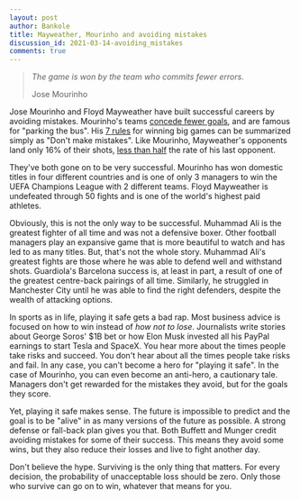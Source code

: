 ```yaml
---
layout: post
author: Bankole
title: Mayweather, Mourinho and avoiding mistakes
discussion_id: 2021-03-14-avoiding_mistakes
comments: true
---
```


> *The game is won by the team who commits fewer errors*.
>
> Jose Mourinho

Jose Mourinho and Floyd Mayweather have built successful careers by avoiding
mistakes. Mourinho's teams [concede fewer
goals]("https://premierleaguenewsnow.com/coronavirus-lockdown-series-stats-behind-jose-mourinho-2004-05-chelsea-success/"),
and are famous for  "parking the bus". His [7
rules]("https://www.jefftipping.com/blog/jose-mourinhos-seven-winning-principles")
for winning big games can be summarized simply as "Don't make mistakes". Like
Mourinho, Mayweather's opponents land only 16% of their shots, [less than
half]("https://bleacherreport.com/articles/1135177-floyd-mayweather-is-the-best-of-all-time-according-to-compubox-at-least")
the rate of his last opponent.

They've both gone on to be very successful. Mourinho has won domestic titles in
four different countries and is one of only 3 managers to win the UEFA Champions
League with 2 different teams. Floyd Mayweather is undefeated through 50 fights
and is one of the world's highest paid athletes.

Obviously, this is not the only way to be successful. Muhammad Ali is the
greatest fighter of all time and was not a defensive boxer. Other football
managers play an expansive game that is more beautiful to watch and has led to
as many titles. But, that's not the whole story. Muhammad Ali's greatest fights
are those where he was able to defend well and withstand shots. Guardiola's
Barcelona success is, at least in part, a result of one of the greatest
centre-back pairings of all time. Similarly, he struggled in Manchester City
until he was able to find the right defenders, despite the wealth of attacking
options.

In sports as in life, playing it safe gets a bad rap. Most business advice is
focused on how to win instead of *how not to lose*. Journalists write stories
about George Soros' $1B bet or how Elon Musk invested all his PayPal earnings to
start Tesla and SpaceX. You hear more about the times people take risks and
succeed. You don't hear about all the times people take risks and fail. In any
case, you can't become a hero for "playing it safe". In the case of Mourinho,
you can even become an anti-hero, a cautionary tale. Managers don't get rewarded
for the mistakes they avoid, but for the goals they score.

Yet, playing it safe makes sense. The future is impossible to predict and the
goal is to be "alive" in as many versions of the future as possible. A strong
defense or fall-back plan gives you that. Both Buffett and Munger credit
avoiding mistakes for some of their success. This means they avoid some wins,
but they also reduce their losses and live to fight another day.

Don't believe the hype. Surviving is the only thing that matters. For every
decision, the probability of unacceptable loss should be zero. Only those who
survive can go on to win, whatever that means for you.
